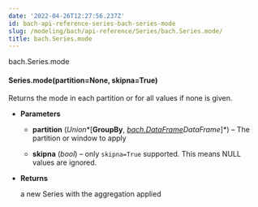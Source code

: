 ```yaml
---
date: '2022-04-26T12:27:56.237Z'
id: bach-api-reference-series-bach-series-mode
slug: /modeling/bach/api-reference/Series/bach.Series.mode/
title: bach.Series.mode
---
```


bach.Series.mode


#### Series.mode(partition=None, skipna=True)
Returns the mode in each partition or for all values if none is given.


* **Parameters**

    
    * **partition** (*Union**[**GroupBy**, *[bach.DataFrame](#bach.DataFrame)*DataFrame**]*) – The partition or window to apply


    * **skipna** (*bool*) – only `skipna=True` supported. This means NULL values are ignored.



* **Returns**

    a new Series with the aggregation applied


<!-- !! processed by numpydoc !! -->
